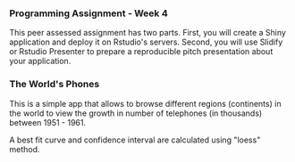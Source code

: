 ### Programming Assignment - Week 4

This peer assessed assignment has two parts. First, you will create a Shiny application and deploy it on Rstudio's servers. Second, you will use Slidify or Rstudio Presenter to prepare a reproducible pitch presentation about your application.

### The World's Phones

This is a simple app that allows to browse different regions (continents) in the world to view the growth in number of telephones (in thousands) between 1951 - 1961.

A best fit curve and confidence interval are calculated using "loess" method.

